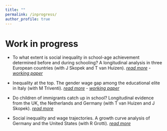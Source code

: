```yaml
---
title: ""
permalink: /inprogress/
author_profile: true
---
```


# Work in progress

- To what extent is social inequality in school-age achievement determined before and during schooling? A longitudinal analysis in three European countries (with J Skopek and T van Huizen). [_read more_]() - [_working paper_](https://osf.io/preprints/socarxiv/yqt6n/)

- Inequality at the top. The gender wage gap among the educational elite in Italy (with M Triventi). [_read more_]() - [_working paper_](https://osf.io/preprints/socarxiv/updgw/)

- Do children of immigrants catch up in school? Longitudinal evidence from the UK, the Netherlands and Germany (with T van Huizen and J Skopek). [_read more_]()

- Social inequality and wage trajectories. A growth curve analysis of Germany and the United States (with R Grotti). [_read more_]()

<!--

WORK IN PROGRESS
•	Die hard. The direct effect of social origin on occupational attainment among PhDs (with F Bernardi)

•	Does family socio-economic status compensate for an early entry into school life? Evidence from Germany (with M Espadafor)

•	Learning in school: do migrants children learn faster than natives? (with Jan Skopek)

•	The power of mothers. Maternal education, parenting quality, and cognitive development in infancy (with L Ribeiro, J Skopek and HD Zachrisson)

•	Heterogeneous effects of school exposure on social inequality in cognitive development: Evidence from Germany (with Jan Skopek)

